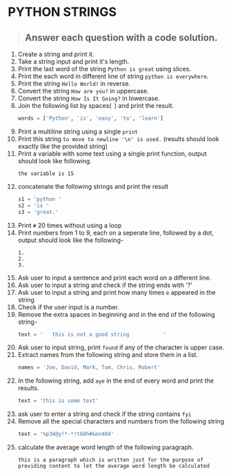 # PYTHON STRINGS
>## Answer each question with a code solution.
1. Create a string and print it.
1. Take a string input and print it's length.
1. Print the last word of the string `Python is great` using slices.
1. Print the each word in different line of string `python is everywhere`.
1. Print the string `Hello World!` in reverse.
1. Convert the string `How are you?` in uppercase.
1. Convert the string `How Is It Going?` in lowercase.
1. Join the following list by spaces(` `) and print the result.
    ```py
    words = ['Python', 'is', 'easy', 'to', 'learn']
    ```
1. Print a multiline string using a single `print`
1. Print this string `to move to newline '\n' is used.` (results should look exactly like the provided string)
1. Print a variable with some text using a single print function, output should look like following.
    ```
    the variable is 15
    ```
1. concatenate the following strings and print the result
    ```py
    s1 = 'python '
    s2 = 'is '
    s3 = 'great.'
    ```
1. Print `#` 20 times without using a loop
1. Print numbers from 1 to 9, each on a seperate line, followed by a dot, output should look like the following-
    ```
    1.
    2.
    3.

    ```
1. Ask user to input a sentence and print each word on a different line.
1. Ask user to input a string and check if the string ends with '?'
1. Ask user to input a string and print how many times `e` appeared in the string
1. Check if the user input is a number.
1. Remove the extra spaces in beginning and in the end of the following string-
    ```py
    text = '   this is not a good string           '
    ```
1. Ask user to input string, print `found` if any of the character is upper case.
1. Extract names from the following string and store them in a list.
    ```py
    names = 'Joe, David, Mark, Tom, Chris, Robert'
    ```
1. In the following string, add `aye` in the end of every word and print the results.
    ```py
    text = 'this is some text'
    ```
1. ask user to enter a string and check if the string contains `fyi`
1. Remove all the special characters and numbers from the following string
    ```py
    text = '%p34@y!*-*!t68h#&on404'
    ```
1. calculate the average word length of the following paragraph.
    ```
    this is a paragraph which is written just for the purpose of providing content to let the average word length be calculated
    ```
